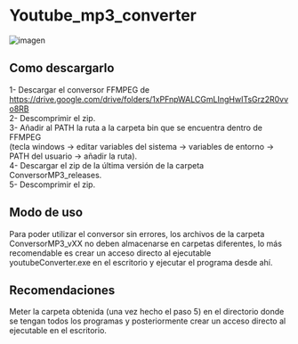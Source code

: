 # Youtube_mp3_converter

![imagen](https://user-images.githubusercontent.com/55555187/110985007-26776e80-836c-11eb-85d4-1c58cce82c99.png)

## Como descargarlo

1- Descargar el conversor FFMPEG de https://drive.google.com/drive/folders/1xPFnpWALCGmLIngHwITsGrz2R0vvo8RB <br>
2- Descomprimir el zip. <br>
3- Añadir al PATH la ruta a la carpeta bin que se encuentra dentro de FFMPEG <br> (tecla windows -> editar variables del sistema -> variables de entorno -> PATH del usuario -> añadir la ruta). <br>
4- Descargar el zip de la última versión de la carpeta ConversorMP3_releases. <br>
5- Descomprimir el zip.


## Modo de uso
Para poder utilizar el conversor sin errores, los archivos de la carpeta ConversorMP3_vXX no deben almacenarse en carpetas diferentes, lo más recomendable es crear un acceso directo al ejecutable youtubeConverter.exe en el escritorio y ejecutar el programa desde ahí.

## Recomendaciones
Meter la carpeta obtenida (una vez hecho el paso 5) en el directorio donde se tengan todos los programas y posteriormente crear un acceso directo al ejecutable en el escritorio.
